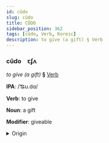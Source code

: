 ```yaml
---
id: cûdo
slug: cûdo
title: CÛDO
sidebar_position: 362
tags: [cûdo, Verb, Koreic]
description: to give (a gift) § Verb
---
```


### cûdo&emsp;<span kind="abugida">ꞇʄʌ</span>

*to give (a gift)* **§** [Verb](../../tags/Verb)

**IPA**: /ˈt͡ɕu.dɑ/

**Verb**: to give

**Noun**: a gift

**Modifier**: giveable

<details>
    <summary>Origin</summary>
    Korean 주다 juda [t͡ɕuda̠]<br/>
    <em>Koreic Language Family</em>
</details>